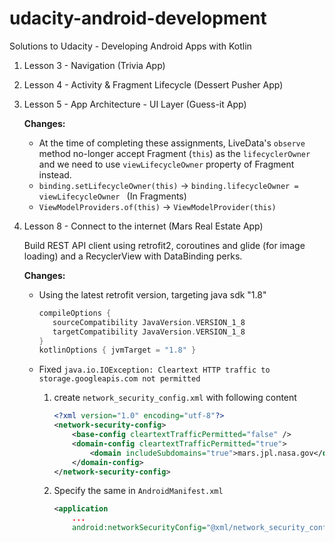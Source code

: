 # udacity-android-development
Solutions to Udacity - Developing Android Apps with Kotlin

1. Lesson 3 - Navigation (Trivia App)

2. Lesson 4 - Activity & Fragment Lifecycle (Dessert Pusher App)

3. Lesson 5 - App Architecture - UI Layer (Guess-it App)

   **Changes:** 

   * At the time of completing these assignments, LiveData's `observe` method no-longer accept Fragment (`this`) as the `lifecyclerOwner` and we need to use `viewLifecycleOwner` property of Fragment instead.
   * `binding.setLifecycleOwner(this)` &rarr; `binding.lifecycleOwner = viewLifecycleOwner ` (In Fragments)
   * `ViewModelProviders.of(this)` &rarr; `ViewModelProvider(this)`

4. Lesson 8 - Connect to the internet (Mars Real Estate App)

   Build REST API client using retrofit2, coroutines and glide (for image loading) and a RecyclerView with DataBinding perks.

   **Changes:**

   * Using the latest retrofit version, targeting java sdk "1.8"

     ```gradle
     compileOptions {
     	sourceCompatibility JavaVersion.VERSION_1_8
     	targetCompatibility JavaVersion.VERSION_1_8
     }
     kotlinOptions { jvmTarget = "1.8" }
     ```

   * Fixed `java.io.IOException: Cleartext HTTP traffic to storage.googleapis.com not permitted`

     1. create `network_security_config.xml` with following content

        ```xml
        <?xml version="1.0" encoding="utf-8"?>
        <network-security-config>
            <base-config cleartextTrafficPermitted="false" />
            <domain-config cleartextTrafficPermitted="true">
                <domain includeSubdomains="true">mars.jpl.nasa.gov</domain>
            </domain-config>
        </network-security-config>
        ```

     2. Specify the same in `AndroidManifest.xml`

        ```xml
        <application
        	...           
        	android:networkSecurityConfig="@xml/network_security_config"
        ```